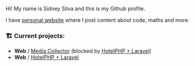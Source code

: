 Hi! My name is Sidney Silva and this is my Github profile.

I have [personal website](https://sxdny.dev) where I post content about code, maths and more.

### 🏗️ Current projects:

- **Web** / [Media Collector](https://github.com/sxdny/media-collector) (blocked by [HotelPHP + Laravel](https://github.com/sxdny/hotelphp))
- **Web** / [HotelPHP + Laravel](https://github.com/sxdny/hotelphp)
  
